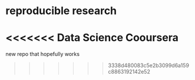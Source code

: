 # reproducible research
<<<<<<< Data Science Cooursera
=======
new repo that hopefully works
>>>>>>> 3338d480083c5e2b3099d6a159c8863192142e52
